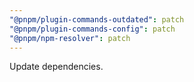 ```yaml
---
"@pnpm/plugin-commands-outdated": patch
"@pnpm/plugin-commands-config": patch
"@pnpm/npm-resolver": patch
---
```


Update dependencies.
